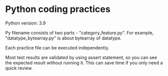 # Python coding practices

Python version: 3.9

Py filename consists of two parts - "category_feature.py". For example, "datatype_bytearray.py" is about bytearray of datatype.

Each practice file can be executed independently.

Most test results are validated by using assert statement, so you can see the expected result without running it. This can save time if you only need a quick review.
